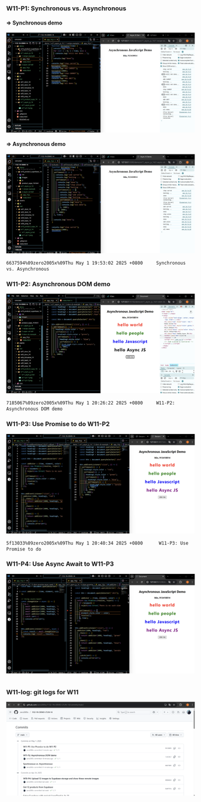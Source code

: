 ### W11-P1: Synchronous vs. Asynchronous

#### => Synchronous demo

![](w11-p1-1.png)

#### => Asynchronous demo

![](w11-p1-2.png)

```
6637594%09zero2005x%09Thu May 1 19:53:02 2025 +0800     Synchronous vs. Asynchronous
```

### W11-P2: Asynchronous DOM demo

![](w11-p2.png)

```
7185067%09zero2005x%09Thu May 1 20:26:22 2025 +0800     W11-P2: Asynchronous DOM demo
```

### W11-P3: Use Promise to do W11-P2

![](w11-p3.png)

```
5f13033%09zero2005x%09Thu May 1 20:40:34 2025 +0800      W11-P3: Use Promise to do
```

### W11-P4: Use Async Await to W11-P3

![](w11-p4.png)

```

```

### W11-log: git logs for W11

![](w11-log.png)

```

```
